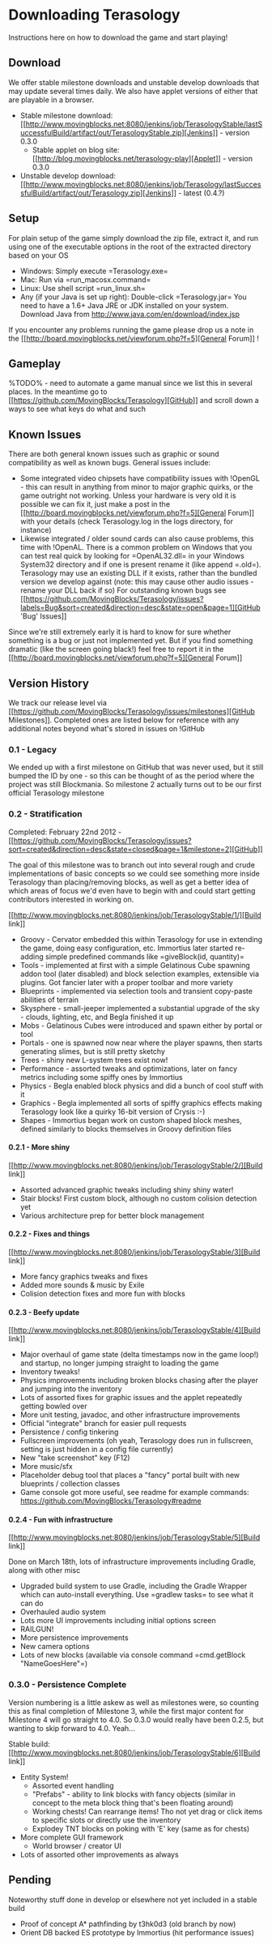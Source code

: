 Downloading Terasology
======================
Instructions here on how to download the game and start playing!

Download
---------

We offer stable milestone downloads and unstable develop downloads that may update several times daily. We also have applet versions of either that are playable in a browser.

   * Stable milestone download: [[http://www.movingblocks.net:8080/jenkins/job/TerasologyStable/lastSuccessfulBuild/artifact/out/TerasologyStable.zip][Jenkins]] - version 0.3.0
      * Stable applet on blog site: [[http://blog.movingblocks.net/terasology-play][Applet]] - version 0.3.0
   * Unstable develop download: [[http://www.movingblocks.net:8080/jenkins/job/Terasology/lastSuccessfulBuild/artifact/out/Terasology.zip][Jenkins]] - latest (0.4.?)

Setup
-----

For plain setup of the game simply download the zip file, extract it, and run using one of the executable options in the root of the extracted directory based on your OS

   * Windows: Simply execute =Terasology.exe=
   * Mac: Run via =run_macosx.command=
   * Linux: Use shell script =run_linux.sh=
   * Any (if your Java is set up right): Double-click =Terasology.jar=
You need to have a 1.6+ Java JRE or JDK installed on your system. Download Java from http://www.java.com/en/download/index.jsp

If you encounter any problems running the game please drop us a note in the [[http://board.movingblocks.net/viewforum.php?f=5][General Forum]] !

Gameplay
--------

%TODO% - need to automate a game manual since we list this in several places. In the meantime go to [[https://github.com/MovingBlocks/Terasology][GitHub]] and scroll down a ways to see what keys do what and such

Known Issues
------------

There are both general known issues such as graphic or sound compatibility as well as known bugs. General issues include:

   * Some integrated video chipsets have compatibility issues with !OpenGL - this can result in anything from minor to major graphic quirks, or the game outright not working. Unless your hardware is very old it is possible we can fix it, just make a post in the [[http://board.movingblocks.net/viewforum.php?f=5][General Forum]] with your details (check Terasology.log in the logs directory, for instance)
   * Likewise integrated / older sound cards can also cause problems, this time with !OpenAL. There is a common problem on Windows that you can test real quick by looking for =OpenAL32.dll= in your Windows System32 directory and if one is present rename it (like append =.old=). Terasology may use an existing DLL if it exists, rather than the bundled version we develop against (note: this may cause other audio issues - rename your DLL back if so)
For outstanding known bugs see [[https://github.com/MovingBlocks/Terasology/issues?labels=Bug&sort=created&direction=desc&state=open&page=1][GitHub 'Bug' Issues]]

Since we're still extremely early it is hard to know for sure whether something is a bug or just not implemented yet. But if you find something dramatic (like the screen going black!) feel free to report it in the [[http://board.movingblocks.net/viewforum.php?f=5][General Forum]]

Version History
---------------

We track our release level via [[https://github.com/MovingBlocks/Terasology/issues/milestones][GitHub Milestones]]. Completed ones are listed below for reference with any additional notes beyond what's stored in issues on !GitHub

### 0.1 - Legacy

We ended up with a first milestone on GitHub that was never used, but it still bumped the ID by one - so this can be thought of as the period where the project was still Blockmania. So milestone 2 actually turns out to be our first official Terasology milestone

### 0.2 - Stratification

Completed: February 22nd 2012 - [[https://github.com/MovingBlocks/Terasology/issues?sort=created&direction=desc&state=closed&page=1&milestone=2][GitHub]]

The goal of this milestone was to branch out into several rough and crude implementations of basic concepts so we could see something more inside Terasology than placing/removing blocks, as well as get a better idea of which areas of focus we'd even have to begin with and could start getting contributors interested in working on.

[[http://www.movingblocks.net:8080/jenkins/job/TerasologyStable/1/][Build link]]

   * Groovy - Cervator embedded this within Terasology for use in extending the game, doing easy configuration, etc. Immortius later started re-adding simple predefined commands like =giveBlock(id, quantity)=
   * Tools - implemented at first with a simple Gelatinous Cube spawning addon tool (later disabled) and block selection examples, extensible via plugins. Got fancier later with a proper toolbar and more variety
   * Blueprints - implemented via selection tools and transient copy-paste abilities of terrain
   * Skysphere - small-jeeper implemented a substantial upgrade of the sky - clouds, lighting, etc, and Begla finished it up
   * Mobs - Gelatinous Cubes were introduced and spawn either by portal or tool
   * Portals - one is spawned now near where the player spawns, then starts generating slimes, but is still pretty sketchy
   * Trees - shiny new L-system trees exist now!
   * Performance - assorted tweaks and optimizations, later on fancy metrics including some spiffy ones by Immortius
   * Physics - Begla enabled block physics and did a bunch of cool stuff with it
   * Graphics - Begla implemented all sorts of spiffy graphics effects making Terasology look like a quirky 16-bit version of Crysis :-)
   * Shapes - Immortius began work on custom shaped block meshes, defined similarly to blocks themselves in Groovy definition files

#### 0.2.1 - More shiny

[[http://www.movingblocks.net:8080/jenkins/job/TerasologyStable/2/][Build link]]

   * Assorted advanced graphic tweaks including shiny shiny water!
   * Stair blocks! First custom block, although no custom colision detection yet
   * Various architecture prep for better block management

#### 0.2.2 - Fixes and things

[[http://www.movingblocks.net:8080/jenkins/job/TerasologyStable/3][Build link]]

   * More fancy graphics tweaks and fixes
   * Added more sounds & music by Exile
   * Colision detection fixes and more fun with blocks

#### 0.2.3 - Beefy update

[[http://www.movingblocks.net:8080/jenkins/job/TerasologyStable/4][Build link]]

   * Major overhaul of game state (delta timestamps now in the game loop!) and startup, no longer jumping straight to loading the game
   * Inventory tweaks!
   * Physics improvements including broken blocks chasing after the player and jumping into the inventory
   * Lots of assorted fixes for graphic issues and the applet repeatedly getting bowled over
   * More unit testing, javadoc, and other infrastructure improvements
   * Official "integrate" branch for easier pull requests
   * Persistence / config tinkering
   * Fullscreen improvements (oh yeah, Terasology does run in fullscreen, setting is just hidden in a config file currently)
   * New "take screenshot" key (F12)
   * More music/sfx
   * Placeholder debug tool that places a "fancy" portal built with new blueprints / collection classes
   * Game console got more useful, see readme for example commands: https://github.com/MovingBlocks/Terasology#readme

#### 0.2.4 - Fun with infrastructure

[[http://www.movingblocks.net:8080/jenkins/job/TerasologyStable/5][Build link]]

Done on March 18th, lots of infrastructure improvements including Gradle, along with other misc

   * Upgraded build system to use Gradle, including the Gradle Wrapper which can auto-install everything. Use =gradlew tasks= to see what it can do
   * Overhauled audio system
   * Lots more UI improvements including initial options screen
   * RAILGUN!
   * More persistence improvements
   * New camera options
   * Lots of new blocks (available via console command =cmd.getBlock "NameGoesHere"=)

### 0.3.0 - Persistence Complete

Version numbering is a little askew as well as milestones were, so counting this as final completion of Milestone 3, while the first major content for Milestone 4 will go straight to 4.0. So 0.3.0 would really have been 0.2.5, but wanting to skip forward to 4.0. Yeah...

Stable build: [[http://www.movingblocks.net:8080/jenkins/job/TerasologyStable/6][Build link]]

   * Entity System! 
      * Assorted event handling
      * "Prefabs" - ability to link blocks with fancy objects (similar in concept to the meta block thing that's been floating around)
      * Working chests! Can rearrange items! Tho not yet drag or click items to specific slots or directly use the inventory
      * Explodey TNT blocks on poking with 'E' key (same as for chests)
   * More complete GUI framework 
      * World browser / creator UI
   * Lots of assorted other improvements as always

Pending
-------

Noteworthy stuff done in develop or elsewhere not yet included in a stable build

   * Proof of concept A* pathfinding by t3hk0d3 (old branch by now)
   * Orient DB backed ES prototype by Immortius (hit performance issues)